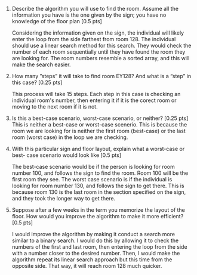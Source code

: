 1. Describe the algorithm you will use to find the room. Assume all the information you have is the one given by the sign; you have no knowledge of the floor plan [0.5 pts]

    Considering the information given on the sign, the individual will likely enter the loop from the side farthest from room 128. The individual should use a linear search method for this search. They would check the number of each room sequentially until they have found the room they are looking for. The room numbers resemble a sorted array, and this will make the search easier. 

2. How many ”steps” it will take to find room EY128? And what is a “step” in this case? [0.25 pts]

    This process will take 15 steps. Each step in this case is checking an individual room's number, then entering it if it is the corect room or moving to the next room if it is not. 

3. Is this a best-case scenario, worst-case scenario, or neither? [0.25 pts]
    This is neither a best-case or worst-case scenerio. This is because the room we are looking for is neither the first room (best-case) or the last room (worst case) in the loop we are checking. 


4. With this particular sign and floor layout, explain what a worst-case or best- case scenario would look like [0.5 pts]

    The best-case scenario would be if the person is looking for room number 100, and follows the sign to find the room. Room 100 will be the first room they see. The worst case scenario is if the individual is looking for room number 130, and follows the sign to get there. This is because room 130 is the last room in the section specified on the sign, and they took the longer way to get there.

5. Suppose after a few weeks in the term you memorize the layout of the floor. How would you improve the algorithm to make it more efficient? [0.5 pts]

    I would improve the algorithm by making it conduct a search more similar to a binary search. I would do this by allowing it to check the numbers of the first and last room, then entering the loop from the side with a number closer to the desired number. Then, I would make the algorithm repeat its linear search approach but this time from the opposite side. That way, it will reach room 128 much quicker. 